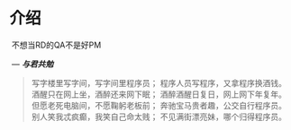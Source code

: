 # 介绍

​                  不想当RD的QA不是好PM

​						— ***与君共勉***

> 写字楼里写字间，写字间里程序员；
> 程序人员写程序，又拿程序换酒钱。
> 酒醒只在网上坐，酒醉还来网下眠；
> 酒醉酒醒日复日，网上网下年复年。
> 但愿老死电脑间，不愿鞠躬老板前；
> 奔驰宝马贵者趣，公交自行程序员。
> 别人笑我忒疯癫，我笑自己命太贱；
> 不见满街漂亮妹，哪个归得程序员。